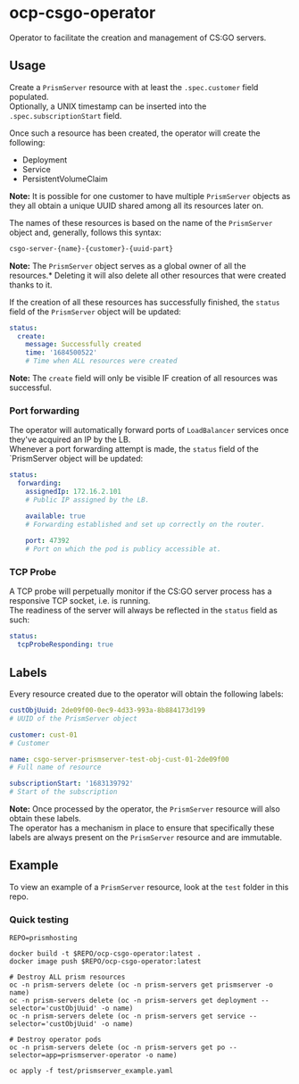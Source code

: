 # ocp-csgo-operator
Operator to facilitate the creation and management of CS:GO servers.

## Usage
Create a `PrismServer` resource with at least the `.spec.customer` field populated.  
Optionally, a UNIX timestamp can be inserted into the `.spec.subscriptionStart` field.

Once such a resource has been created, the operator will create the following:
- Deployment
- Service
- PersistentVolumeClaim

**Note:** It is possible for one customer to have multiple `PrismServer` objects as they all obtain a unique UUID shared among all its resources later on.

The names of these resources is based on the name of the `PrismServer` object and, generally, follows this syntax:

```bash
csgo-server-{name}-{customer}-{uuid-part}
```

**Note:** The `PrismServer` object serves as a global owner of all the resources.* 
Deleting it will also delete all other resources that were created thanks to it.

If the creation of all these resources has successfully finished, the `status` field of the `PrismServer` object will be updated:

```yaml
status:
  create:
    message: Successfully created
    time: '1684500522'
    # Time when ALL resources were created
```

**Note:** The `create` field will only be visible IF creation of all resources was successful.

### Port forwarding
The operator will automatically forward ports of `LoadBalancer` services once they've acquired an IP by the LB.  
Whenever a port forwarding attempt is made, the `status` field of the `PrismServer object will be updated:

```yaml
status:
  forwarding:
    assignedIp: 172.16.2.101
    # Public IP assigned by the LB.

    available: true
    # Forwarding established and set up correctly on the router.
    
    port: 47392
    # Port on which the pod is publicy accessible at.
```

### TCP Probe
A TCP probe will perpetually monitor if the CS:GO server process has a responsive TCP socket, i.e. is running.  
The readiness of the server will always be reflected in the `status` field as such:

```yaml
status:
  tcpProbeResponding: true
```

## Labels
Every resource created due to the operator will obtain the following labels:

```yaml
custObjUuid: 2de09f00-0ec9-4d33-993a-8b884173d199
# UUID of the PrismServer object

customer: cust-01
# Customer

name: csgo-server-prismserver-test-obj-cust-01-2de09f00
# Full name of resource

subscriptionStart: '1683139792'
# Start of the subscription
```

**Note:** Once processed by the operator, the `PrismServer` resource will also obtain these labels.  
The operator has a mechanism in place to ensure that specifically these labels are always present on the `PrismServer` resource and are immutable.

## Example
To view an example of a `PrismServer` resource, look at the `test` folder in this repo.

### Quick testing

``` shell
REPO=prismhosting

docker build -t $REPO/ocp-csgo-operator:latest .
docker image push $REPO/ocp-csgo-operator:latest

# Destroy ALL prism resources
oc -n prism-servers delete (oc -n prism-servers get prismserver -o name)
oc -n prism-servers delete (oc -n prism-servers get deployment --selector='custObjUuid' -o name)
oc -n prism-servers delete (oc -n prism-servers get service --selector='custObjUuid' -o name)

# Destroy operator pods
oc -n prism-servers delete (oc -n prism-servers get po --selector=app=prismserver-operator -o name)

oc apply -f test/prismserver_example.yaml
```